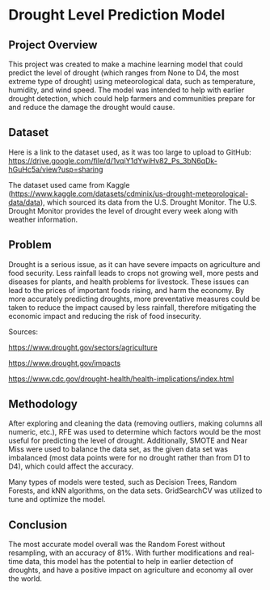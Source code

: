 # Drought Level Prediction Model

## Project Overview

This project was created to make a machine learning model that could predict the level of drought (which ranges from None to D4, the most extreme type of drought) using meteorological data, such as temperature, humidity, and wind speed. The model was intended to help with earlier drought detection, which could help farmers and communities prepare for and reduce the damage the drought would cause.

## Dataset

Here is a link to the dataset used, as it was too large to upload to GitHub: https://drive.google.com/file/d/1vqiY1dYwiHv82_Ps_3bN6qDk-hGuHc5a/view?usp=sharing 

The dataset used came from Kaggle (https://www.kaggle.com/datasets/cdminix/us-drought-meteorological-data/data), which sourced its data from the U.S. Drought Monitor. The U.S. Drought Monitor provides the level of drought every week along with weather information.

## Problem

Drought is a serious issue, as it can have severe impacts on agriculture and food security. Less rainfall leads to crops not growing well, more pests and diseases for plants, and health problems for livestock. These issues can lead to the prices of important foods rising, and harm the economy. By more accurately predicting droughts, more preventative measures could be taken to reduce the impact caused by less rainfall, therefore mitigating the economic impact and reducing the risk of food insecurity.   

Sources:

https://www.drought.gov/sectors/agriculture 

https://www.drought.gov/impacts 

https://www.cdc.gov/drought-health/health-implications/index.html 

## Methodology

After exploring and cleaning the data (removing outliers, making columns all numeric, etc.), RFE was used to determine which factors would be the most useful for predicting the level of drought. Additionally, SMOTE and Near Miss were used to balance the data set, as the given data set was imbalanced (most data points were for no drought rather than from D1 to D4), which could affect the accuracy.

Many types of models were tested, such as Decision Trees, Random Forests, and kNN algorithms, on the data sets. GridSearchCV was utilized to tune and optimize the model.

## Conclusion

The most accurate model overall was the Random Forest without resampling, with an accuracy of 81%. With further modifications and real-time data, this model has the potential to help in earlier detection of droughts, and have a positive impact on agriculture and economy all over the world.


